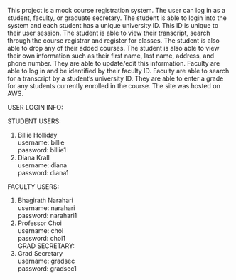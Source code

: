This project is a mock course registration system. The user can log in as a student, faculty, or graduate secretary. The student is able to login into the system and each student has a unique university ID. This ID is unique to their user session. The student is able to view their transcript, search through the course registrar and register for classes. The student is also able to drop any of their added courses. The student is also able to view their own information such as their first name, last name, address, and phone number. They are able to update/edit this information. Faculty are able to log in and be identified by their faculty ID. Faculty are able to search for a transcript by a student’s university ID. They are able to enter a grade for any students currently enrolled in the course. The site was hosted on AWS. 

USER LOGIN INFO:

STUDENT USERS:<br>
1. Billie Holliday<br> 
   username: billie <br>
   password: billie1<br>
3. Diana Krall<br>
   username: diana<br>
   password: diana1<br>

FACULTY USERS:<br>
1. Bhagirath Narahari<br> 
   username: narahari<br> 
   password: narahari1<br>
3. Professor Choi<br>
   username: choi<br>
   password: choi1<br>
GRAD SECRETARY: <br>
1. Grad Secretary <br>
   username: gradsec<br>
   password: gradsec1<br>
